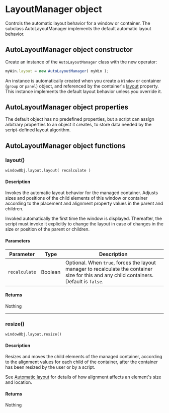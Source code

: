 # LayoutManager object

Controls the automatic layout behavior for a window or container. The subclass AutoLayoutManager implements the default automatic layout behavior.

## AutoLayoutManager object constructor

Create an instance of the `AutoLayoutManager` class with the new operator:

```javascript
myWin.layout = new AutoLayoutManager( myWin );
```

An instance is automatically created when you create a `Window` or container (`group` or `panel`) object, and referenced by the container's [layout](window-object.md#layout) property. This instance implements the default layout behavior unless you override it.

## AutoLayoutManager object properties

The default object has no predefined properties, but a script can assign arbitrary properties to an object it creates, to store data needed by the script-defined layout algorithm.

## AutoLayoutManager object functions

### layout()

`windowObj.layout.layout( recalculate )`

#### Description

Invokes the automatic layout behavior for the managed container. Adjusts sizes and positions of the child elements of this window or container according to the placement and alignment property values in the parent and children.

Invoked automatically the first time the window is displayed. Thereafter, the script must invoke it explicitly to change the layout in case of changes in the size or position of the parent or children.

#### Parameters

|   Parameter   |  Type   |                                                                Description                                                                |
| ------------- | ------- | ----------------------------------------------------------------------------------------------------------------------------------------- |
| `recalculate` | Boolean | Optional. When `true`, forces the layout manager to recalculate the container size for this and any child containers. Default is `false`. |

#### Returns

Nothing

---

### resize()

`windowObj.layout.resize()`

#### Description

Resizes and moves the child elements of the managed container, according to the alignment values for each child of the container, after the container has been resized by the user or by a script.

See [Automatic layout](automatic-layout.md) for details of how alignment affects an element's size and location.

#### Returns

Nothing
